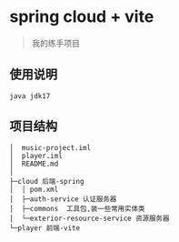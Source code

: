 # spring cloud + vite
> 我的练手项目
## 使用说明
```text
java jdk17
```
## 项目结构
```text
│  music-project.iml
│  player.iml
│  README.md
│          
├─cloud 后端-spring
│  │ pom.xml
│  ├─auth-service 认证服务器
│  ├─commons  工具包,装一些常用实体类
│  └─exterior-resource-service 资源服务器
└─player 前端-vite
```
